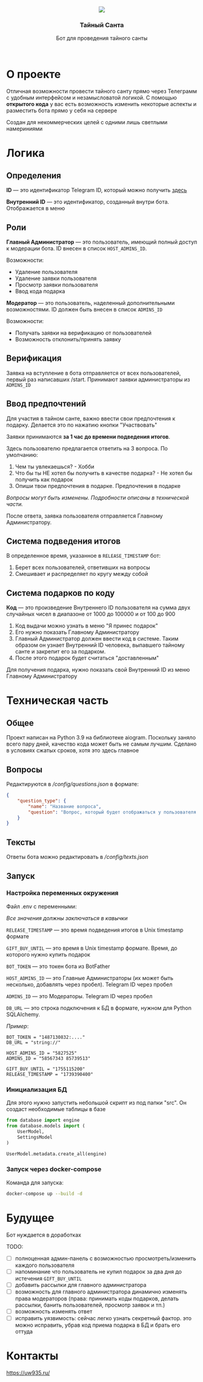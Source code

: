 <br>
<p align="center">
    <img align="center" src="images/logo.png">
    <h3 align="center">Тайный Санта</h3>
    <p align="center">Бот для проведения тайного санты</p>
</p>
<br>


# О проекте
Отличная возможности провести тайного санту прямо через Телеграмм с удобным интерфейсом и незамысловатой логикой. С помощью **открытого кода** у вас есть возможность изменить некоторые аспекты и разместить бота прямо у себя на сервере

Создан для некоммерческих целей с одними лишь светлыми намериниями
# Логика
## Определения
**ID** — это идентификатор Telegram ID, который можно получить [здесь](https://t.me/getmyid_bot)

**Внутренний ID** — это идентификатор, созданный внутри бота. Отображается в меню
## Роли
**Главный Администратор** — это пользователь, имеющий полный доступ к модерации бота. ID внесен в список ```HOST_ADMINS_ID```.

Возможности:
- Удаление пользователя
- Удаление заявки пользователя
- Просмотр заявки пользователя
- Ввод кода подарка

**Модератор** — это пользователь, наделенный дополнительными возможностями. ID должен быть внесен в список ```ADMINS_ID```

Возможности:
- Получать заявки на верификацию от пользователей
- Возможность отклонить/принять заявку
## Верификация
Заявка на вступление в бота отправляется от всех пользователей, первый раз написавших /start. Принимают заявки администраторы из ```ADMINS_ID```
## Ввод предпочтений
Для участия в тайном санте, важно ввести свои предпочтения к подарку. Делается это по нажатию кнопки "Участвовать"

Заявки принимаются **за 1 час до времени подведения итогов**.

Здесь пользователю предлагается ответить на 3 вопроса. По умолчанию: 
1. Чем ты увлекаешься? - Хобби
2. Что бы ты НЕ хотел бы получить в качестве подарка? - Не хотел бы получить как подарок
3. Опиши твои предпочтения в подарке. Предпочтения в подарке

_Вопросы могут быть изменены. Подробности описаны в технической части._

После ответа, заявка пользователя отправляется Главному Администратору.

## Система подведения итогов
В определенное время, указанное в ```RELEASE_TIMESTAMP``` бот:

1. Берет всех пользователей, ответивших на вопросы
2. Смешивает и распределяет по кругу между собой

## Система подарков по коду
**Код** — это произведение Внутреннего ID пользователя на сумма двух случайных чисел в диапазоне от 1000 до 100000 и от 100 до 900

1. Код выдачи можно узнать в меню "Я принес подарок"
2. Его нужно показать Главному Администратору
3. Главный Администратор должен ввести код в системе. Таким образом он узнает Внутренний ID человека, выпавшего тайному санте и закрепит его за подарком. 
4. После этого подарок будет считаться "доставленным"

Для получения подарка, нужно показать свой Внутренний ID из меню Главному Администратору

# Техническая часть
## Общее
Проект написан на Python 3.9 на библиотеке aiogram. Поскольку заняло всего пару дней, качество кода может быть не самым лучшим. Сделано в условиях сжатых сроков, хотя это здесь главное

## Вопросы
Редактируются в _/config/questions.json_ в формате:

```json
{
    "question_type": {
        "name": "Название вопроса",
        "question": "Вопрос, который будет отображаться у пользователя при прохождении ввода предпочтений"
    }
}
```

## Тексты
Ответы бота можно редактировать в _/config/texts.json_

## Запуск
### Настройка переменных окружения
Файл .env с переменными:

_Все значения должны заключаться в кавычки_

```RELEASE_TIMESTAMP``` — это время подведения итогов в Unix timestamp формате

```GIFT_BUY_UNTIL``` — это время в Unix timestamp формате. Время, до которого нужно купить подарок

```BOT_TOKEN``` — это токен бота из BotFather

``HOST_ADMINS_ID`` — это Главные Администраторы (их может быть несколько, добавлять через пробел). Telegram ID через пробел

``ADMINS_ID`` — это Модераторы. Telegram ID через пробел

```DB_URL``` — это строка подключения к БД в формате, нужном для Python SQLAlchemy.

_Пример_:
```.env
BOT_TOKEN = "1487130832:...."
DB_URL = "string://"

HOST_ADMINS_ID = "5827525"
ADMINS_ID = "58567343 85739513"

GIFT_BUY_UNTIL = "1755115200"
RELEASE_TIMESTAMP = "1739390400"
```

### Инициализация БД
Для этого нужно запустить небольшой скрипт из под папки "src". Он создаст необходимые таблицы в базе

```python
from database import engine
from database.models import (
    UserModel,
    SettingsModel
)

UserModel.metadata.create_all(engine)
```

### Запуск через docker-compose
Команда для запуска:

```bash
docker-compose up --build -d
```

# Будущее
Бот нуждается в доработках

TODO: 
- [ ] полноценная админ-панель с возможностью просмотреть/изменить каждого пользователя
- [ ] напоминание что пользователь не купил подарок за два дня до истечения ```GIFT_BUY_UNTIL```
- [ ] добавить рассылки для главного администратора
- [ ] возможность для главного администратора динамично изменять права модераторов (права: принимать коды подарков, делать рассылки, банить пользователей, просмотр заявок и тп.)
- [ ] возможность изменять ответ
- [ ] исправить уязвимость: сейчас легко узнать секретный фактор. это можно исправить, убрав код приема подарка в БД и брать его оттуда

# Контакты
https://uw935.ru/
